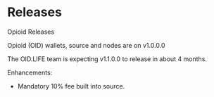 # Releases
Opioid Releases

Opioid (OID) wallets, source and nodes are on v1.0.0.0

The OID.LIFE team is expecting v1.1.0.0 to release in about 4 months. 

Enhancements:
- Mandatory 10% fee built into source. 


